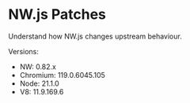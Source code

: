 # NW.js Patches

Understand how NW.js changes upstream behaviour.

Versions:

- NW: 0.82.x
- Chromium: 119.0.6045.105
- Node: 21.1.0
- V8: 11.9.169.6
